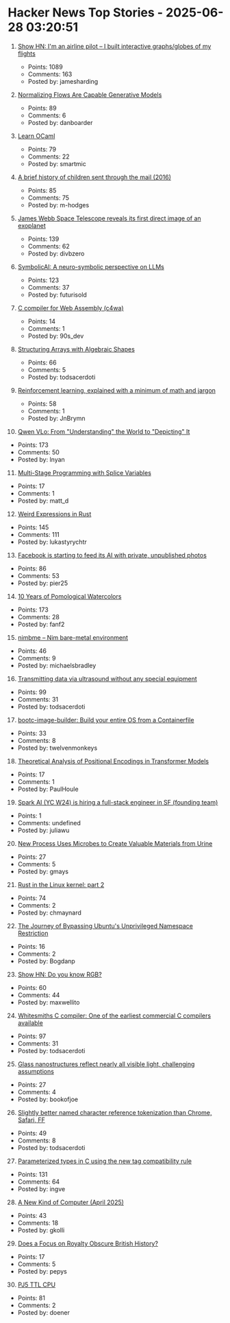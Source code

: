 # Hacker News Top Stories - 2025-06-28 03:20:51

1. [Show HN: I'm an airline pilot – I built interactive graphs/globes of my flights](https://jameshard.ing/pilot)
   - Points: 1089
   - Comments: 163
   - Posted by: jamesharding

2. [Normalizing Flows Are Capable Generative Models](https://machinelearning.apple.com/research/normalizing-flows)
   - Points: 89
   - Comments: 6
   - Posted by: danboarder

3. [Learn OCaml](https://ocaml-sf.org/learn-ocaml-public/#activity=exercises)
   - Points: 79
   - Comments: 22
   - Posted by: smartmic

4. [A brief history of children sent through the mail (2016)](https://www.smithsonianmag.com/smart-news/brief-history-children-sent-through-mail-180959372/)
   - Points: 85
   - Comments: 75
   - Posted by: m-hodges

5. [James Webb Space Telescope reveals its first direct image of an exoplanet](https://www.smithsonianmag.com/smart-news/james-webb-space-telescope-reveals-its-first-direct-image-discovery-of-an-exoplanet-180986886/)
   - Points: 139
   - Comments: 62
   - Posted by: divbzero

6. [SymbolicAI: A neuro-symbolic perspective on LLMs](https://github.com/ExtensityAI/symbolicai)
   - Points: 123
   - Comments: 37
   - Posted by: futurisold

7. [C compiler for Web Assembly (c4wa)](https://github.com/kign/c4wa)
   - Points: 14
   - Comments: 1
   - Posted by: 90s_dev

8. [Structuring Arrays with Algebraic Shapes](https://dl.acm.org/doi/abs/10.1145/3736112.3736141)
   - Points: 66
   - Comments: 5
   - Posted by: todsacerdoti

9. [Reinforcement learning, explained with a minimum of math and jargon](https://www.understandingai.org/p/reinforcement-learning-explained)
   - Points: 58
   - Comments: 1
   - Posted by: JnBrymn

10. [Qwen VLo: From "Understanding" the World to "Depicting" It](https://qwenlm.github.io/blog/qwen-vlo/)
   - Points: 173
   - Comments: 50
   - Posted by: lnyan

11. [Multi-Stage Programming with Splice Variables](https://tsung-ju.org/icfp25/)
   - Points: 17
   - Comments: 1
   - Posted by: matt_d

12. [Weird Expressions in Rust](https://www.wakunguma.com/blog/rust-weird-expr)
   - Points: 145
   - Comments: 111
   - Posted by: lukastyrychtr

13. [Facebook is starting to feed its AI with private, unpublished photos](https://www.theverge.com/meta/694685/meta-ai-camera-roll)
   - Points: 86
   - Comments: 53
   - Posted by: pier25

14. [10 Years of Pomological Watercolors](https://parkerhiggins.net/2025/04/10-years-of-pomological-watercolors/)
   - Points: 173
   - Comments: 28
   - Posted by: fanf2

15. [nimbme – Nim bare-metal environment](https://github.com/mikra01/nimbme)
   - Points: 46
   - Comments: 9
   - Posted by: michaelsbradley

16. [Transmitting data via ultrasound without any special equipment](https://halcy.de/blog/2025/06/27/transmitting-data-via-ultrasound-without-any-special-equipment/)
   - Points: 99
   - Comments: 31
   - Posted by: todsacerdoti

17. [bootc-image-builder: Build your entire OS from a Containerfile](https://github.com/osbuild/bootc-image-builder)
   - Points: 33
   - Comments: 8
   - Posted by: twelvenmonkeys

18. [Theoretical Analysis of Positional Encodings in Transformer Models](https://arxiv.org/abs/2506.06398)
   - Points: 17
   - Comments: 1
   - Posted by: PaulHoule

19. [Spark AI (YC W24) is hiring a full-stack engineer in SF (founding team)](https://www.ycombinator.com/companies/spark/jobs/kDeJlPK-software-engineer-full-stack-founding-team)
   - Points: 1
   - Comments: undefined
   - Posted by: juliawu

20. [New Process Uses Microbes to Create Valuable Materials from Urine](https://newscenter.lbl.gov/2025/06/17/new-process-uses-microbes-to-create-valuable-materials-from-urine/)
   - Points: 27
   - Comments: 5
   - Posted by: gmays

21. [Rust in the Linux kernel: part 2](https://lwn.net/SubscriberLink/1025232/fbb2d90d084368e3/)
   - Points: 74
   - Comments: 2
   - Posted by: chmaynard

22. [The Journey of Bypassing Ubuntu's Unprivileged Namespace Restriction](https://u1f383.github.io/linux/2025/06/26/the-journey-of-bypassing-ubuntus-unprivileged-namespace-restriction.html)
   - Points: 16
   - Comments: 2
   - Posted by: Bogdanp

23. [Show HN: Do you know RGB?](https://maxwellito.github.io/do-you-know-rgb/)
   - Points: 60
   - Comments: 44
   - Posted by: maxwellito

24. [Whitesmiths C compiler: One of the earliest commercial C compilers available](https://github.com/hansake/Whitesmiths-C-compiler)
   - Points: 97
   - Comments: 31
   - Posted by: todsacerdoti

25. [Glass nanostructures reflect nearly all visible light, challenging assumptions](https://phys.org/news/2025-06-glass-nanostructures-visible-photonics-assumptions.html)
   - Points: 27
   - Comments: 4
   - Posted by: bookofjoe

26. [Slightly better named character reference tokenization than Chrome, Safari, FF](https://www.ryanliptak.com/blog/better-named-character-reference-tokenization/)
   - Points: 49
   - Comments: 8
   - Posted by: todsacerdoti

27. [Parameterized types in C using the new tag compatibility rule](https://nullprogram.com/blog/2025/06/26/)
   - Points: 131
   - Comments: 64
   - Posted by: ingve

28. [A New Kind of Computer (April 2025)](https://lightmatter.co/blog/a-new-kind-of-computer/)
   - Points: 43
   - Comments: 18
   - Posted by: gkolli

29. [Does a Focus on Royalty Obscure British History?](https://www.historytoday.com/archive/head-head/does-focus-royalty-obscure-british-history)
   - Points: 17
   - Comments: 5
   - Posted by: pepys

30. [PJ5 TTL CPU](https://pj5cpu.wordpress.com/)
   - Points: 81
   - Comments: 2
   - Posted by: doener

